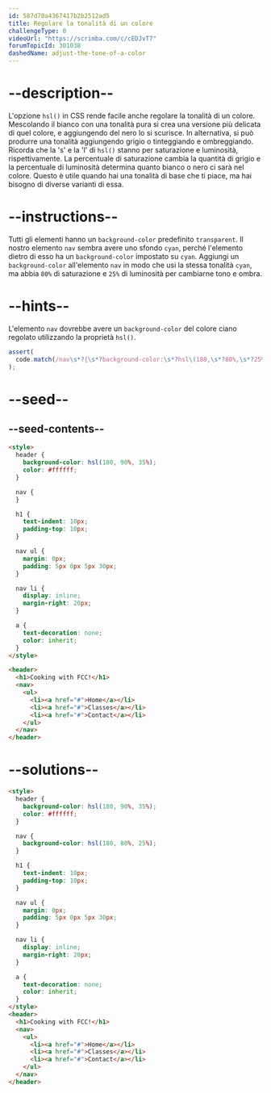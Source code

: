 ```yaml
---
id: 587d78a4367417b2b2512ad5
title: Regolare la tonalità di un colore
challengeType: 0
videoUrl: "https://scrimba.com/c/cEDJvT7"
forumTopicId: 301038
dashedName: adjust-the-tone-of-a-color
---
```


# --description--

L'opzione `hsl()` in CSS rende facile anche regolare la tonalità di un colore. Mescolando il bianco con una tonalità pura si crea una versione più delicata di quel colore, e aggiungendo del nero lo si scurisce. In alternativa, si può produrre una tonalità aggiungendo grigio o tinteggiando e ombreggiando. Ricorda che la 's' e la 'l' di `hsl()` stanno per saturazione e luminosità, rispettivamente. La percentuale di saturazione cambia la quantità di grigio e la percentuale di luminosità determina quanto bianco o nero ci sarà nel colore. Questo è utile quando hai una tonalità di base che ti piace, ma hai bisogno di diverse varianti di essa.

# --instructions--

Tutti gli elementi hanno un `background-color` predefinito `transparent`. Il nostro elemento `nav` sembra avere uno sfondo `cyan`, perché l'elemento dietro di esso ha un `background-color` impostato su `cyan`. Aggiungi un `background-color` all'elemento `nav` in modo che usi la stessa tonalità `cyan`, ma abbia `80%` di saturazione e `25%` di luminosità per cambiarne tono e ombra.

# --hints--

L'elemento `nav` dovrebbe avere un `background-color` del colore ciano regolato utilizzando la proprietà `hsl()`.

```js
assert(
  code.match(/nav\s*?{\s*?background-color:\s*?hsl\(180,\s*?80%,\s*?25%\)/gi)
);
```

# --seed--

## --seed-contents--

```html
<style>
  header {
    background-color: hsl(180, 90%, 35%);
    color: #ffffff;
  }

  nav {
  }

  h1 {
    text-indent: 10px;
    padding-top: 10px;
  }

  nav ul {
    margin: 0px;
    padding: 5px 0px 5px 30px;
  }

  nav li {
    display: inline;
    margin-right: 20px;
  }

  a {
    text-decoration: none;
    color: inherit;
  }
</style>

<header>
  <h1>Cooking with FCC!</h1>
  <nav>
    <ul>
      <li><a href="#">Home</a></li>
      <li><a href="#">Classes</a></li>
      <li><a href="#">Contact</a></li>
    </ul>
  </nav>
</header>
```

# --solutions--

```html
<style>
  header {
    background-color: hsl(180, 90%, 35%);
    color: #ffffff;
  }

  nav {
    background-color: hsl(180, 80%, 25%);
  }

  h1 {
    text-indent: 10px;
    padding-top: 10px;
  }

  nav ul {
    margin: 0px;
    padding: 5px 0px 5px 30px;
  }

  nav li {
    display: inline;
    margin-right: 20px;
  }

  a {
    text-decoration: none;
    color: inherit;
  }
</style>
<header>
  <h1>Cooking with FCC!</h1>
  <nav>
    <ul>
      <li><a href="#">Home</a></li>
      <li><a href="#">Classes</a></li>
      <li><a href="#">Contact</a></li>
    </ul>
  </nav>
</header>
```
